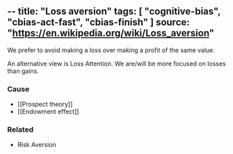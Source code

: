--
title: "Loss aversion"
tags: [ "cognitive-bias", "cbias-act-fast", "cbias-finish" ]
source: "https://en.wikipedia.org/wiki/Loss_aversion"
---

We prefer to avoid making a loss over making a profit of the same value.

An alternative view is Loss Attention. We are/will be more focused on losses than gains.

### Cause

- [[Prospect theory]]
- [[Endowment effect]]

### Related

- Risk Aversion
